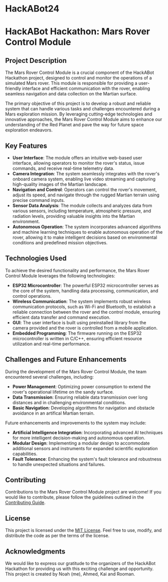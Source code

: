 # HackABot24
# HackABot Hackathon: Mars Rover Control Module

## Project Description

The Mars Rover Control Module is a crucial component of the HackABot Hackathon project, designed to control and monitor the operations of a simulated Mars rover. This module is responsible for providing a user-friendly interface and efficient communication with the rover, enabling seamless navigation and data collection on the Martian surface.

The primary objective of this project is to develop a robust and reliable system that can handle various tasks and challenges encountered during a Mars exploration mission. By leveraging cutting-edge technologies and innovative approaches, the Mars Rover Control Module aims to enhance our understanding of the Red Planet and pave the way for future space exploration endeavors.

## Key Features

- **User Interface**: The module offers an intuitive web-based user interface, allowing operators to monitor the rover's status, issue commands, and receive real-time telemetry data.
- **Camera Integration**: The system seamlessly integrates with the rover's onboard camera system, enabling live video streaming and capturing high-quality images of the Martian landscape.
- **Navigation and Control**: Operators can control the rover's movement, adjust its speed, and navigate through the rugged Martian terrain using precise command inputs.
- **Sensor Data Analysis**: The module collects and analyzes data from various sensors, including temperature, atmospheric pressure, and radiation levels, providing valuable insights into the Martian environment.
- **Autonomous Operation**: The system incorporates advanced algorithms and machine learning techniques to enable autonomous operation of the rover, allowing it to make intelligent decisions based on environmental conditions and predefined mission objectives.

## Technologies Used

To achieve the desired functionality and performance, the Mars Rover Control Module leverages the following technologies:

- **ESP32 Microcontroller**: The powerful ESP32 microcontroller serves as the core of the system, handling data processing, communication, and control operations.
- **Wireless Communication**: The system implements robust wireless communication protocols, such as Wi-Fi and Bluetooth, to establish a reliable connection between the rover and the control module, ensuring efficient data transfer and command execution.
- **GUI**: The user interface is built using preinstalled library from the camera provided and the rover is controlled from a mobile application.
- **Embedded Programming**: The firmware running on the ESP32 microcontroller is written in C/C++, ensuring efficient resource utilization and real-time performance.

## Challenges and Future Enhancements

During the development of the Mars Rover Control Module, the team encountered several challenges, including:

- **Power Management**: Optimizing power consumption to extend the rover's operational lifetime on the sandy surface.
- **Data Transmission**: Ensuring reliable data transmission over long distances and in challenging environmental conditions.
- **Basic Navigation**: Developing algorithms for navigation and obstacle avoidance in an artifical Martian terrain.

Future enhancements and improvements to the system may include:

- **Artificial Intelligence Integration**: Incorporating advanced AI techniques for more intelligent decision-making and autonomous operation.
- **Modular Design**: Implementing a modular design to accommodate additional sensors and instruments for expanded scientific exploration capabilities.
- **Fault Tolerance**: Enhancing the system's fault tolerance and robustness to handle unexpected situations and failures.


## Contributing

Contributions to the Mars Rover Control Module project are welcome! If you would like to contribute, please follow the guidelines outlined in the [Contributing Guide](CONTRIBUTING.md).

## License

This project is licensed under the [MIT License](LICENSE). Feel free to use, modify, and distribute the code as per the terms of the license.

## Acknowledgments

We would like to express our gratitude to the organizers of the HackABot Hackathon for providing us with this exciting challenge and opportunity. This project is created by Noah (me), Ahmed, Kai and Rooman.
